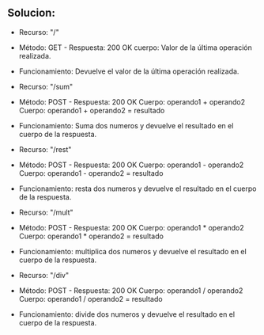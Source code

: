 ## Solucion:
  - Recurso: "/"
  - Método:  GET   - Respuesta: 200 OK
                       cuerpo: Valor de la última operación realizada.
  - Funcionamiento: Devuelve el valor de la última operación realizada.

  - Recurso: "/sum"
  - Método:   POST                            - Respuesta: 200 OK
             Cuerpo: operando1 + operando2         Cuerpo: operando1 + operando2 = resultado
- Funcionamiento: Suma dos numeros y devuelve el resultado en el cuerpo de la respuesta.

- Recurso: "/rest"
- Método:   POST                            - Respuesta: 200 OK
           Cuerpo: operando1 - operando2         Cuerpo: operando1 - operando2 = resultado
- Funcionamiento: resta dos numeros y devuelve el resultado en el cuerpo de la respuesta.

- Recurso: "/mult"
- Método:   POST                            - Respuesta: 200 OK
           Cuerpo: operando1 * operando2         Cuerpo: operando1 * operando2 = resultado
- Funcionamiento: multiplica dos numeros y devuelve el resultado en el cuerpo de la respuesta.

- Recurso: "/div"
- Método:   POST                            - Respuesta: 200 OK
           Cuerpo: operando1 / operando2         Cuerpo: operando1 / operando2 = resultado
- Funcionamiento: divide dos numeros y devuelve el resultado en el cuerpo de la respuesta.
